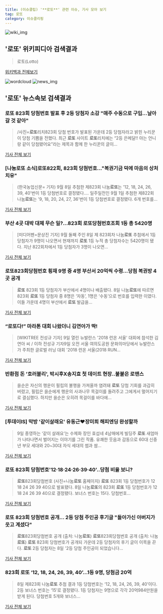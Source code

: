 ```yaml
---
title: (이슈클립) '**로또**' 관련 이슈, 기사 모아 보기
tag: 로또
category: 이슈클리핑
---
```

![wiki_img](https://user-images.githubusercontent.com/42597476/44503234-41136a80-a6d0-11e8-9071-6fc6418eafe4.png)
## **'**로또**'** 위키피디아 검색결과
>로토(Lotto)

<a href="https://ko.wikipedia.org/wiki/로또" target="_blank">위키백과 전체보기</a>

![wordcloud](https://s3.ap-northeast-2.amazonaws.com/lyrics101-wordcloud/2018-09-09-1536457281.png)
![news_img](https://user-images.githubusercontent.com/42597476/44507050-1206f400-a6e4-11e8-8d98-7ffbfebb353f.png)
## **'**로또**'** 뉴스속보 검색결과
### **로또** 823회 당첨번호 발표 후 2등 당첨자 소감 "매주 수동으로 구입…날아갈 것 같아"

>/사진=**로또**리치823회 당첨 번호가 발표된 가운데 2등 당첨자라고 밝힌 누리꾼이 당첨 기쁨을 전했다. 최근 **로또** 사이트 **로또**리치에는 “2등 은메달!! 아는 언니랑 같이 당첨됐어요”라는 제목과 함께 한 누리꾼의 글이...

<a href="http://www.asiatoday.co.kr/view.php?key=20180909010004505" target="_blank">기사 전체 보기</a>

### [나눔**로또** 소식]**로또**822회, 823회 당첨번호..."복권기금 덕에 마음의 상처 치유"

>(한국농업신문= 기자) 9월 8일 추첨한 제823회 나눔**로또**는 '12, 18, 24, 26, 39, 40'번이 1등 당첨번호로 결정됐다.... 일주일전인 9월 1일 추첨한 제822회 나눔**로또**는 '9, 18, 20, 24, 27, 36'번이 1등 당첨번호로 결정됐다. 6개 번호를...

<a href="http://www.newsfarm.co.kr/news/articleView.html?idxno=39981" target="_blank">기사 전체 보기</a>

### 부산 4곳 대박 대체 무슨 일?…823회 **로또**당첨번호조회 1등 총 5420명

>[미디어펜=문상진 기자] 9월 둘째 주인 8일 제 823회차 나눔**로또** 추첨에서 1등 당첨자가 9명이 나오면서 현재까지 **로또** 1등 누적 총 당첨자수는 5420명이 됐다. 지난 822회차에서 1등 당첨자가 3명이 나오면...

<a href="http://www.mediapen.com/news/view/381565" target="_blank">기사 전체 보기</a>

### **로또**823회당첨번호 횡재 9명 중 4명 부산서 20억씩 수령...당첨 복권방 4곳 공개

>**로또** 823회 1등 당첨자가 부산에서 4명이나 배출됐다. 8일 나눔**로또**에 따르면 823회 **로또** 1등 당첨자 중 8명은 ‘자동’, 1명은 ‘수동’으로 번호를 입력한 이였다. 이들 가운데 4명이 부산에서 **로또** 발급을...

<a href="http://www.kookje.co.kr/news2011/asp/newsbody.asp?code=0300&key=20180909.99099003218" target="_blank">기사 전체 보기</a>

### “**로또**다!” 마라톤 대회 나왔더니 김연아가 딱!

>[WIKITREE 전성규 기자] 9일 열린 뉴발란스 '2018 런온 서울' 대회에 참석한 김연아 씨 / 이하 전성규 기자9일 오전 서울 여의도공원 문화의마당에서 뉴발란스가 주최한 글로벌 러닝 대회 '2018 런온 서울(2018 RUN...

<a href="http://www.wikitree.co.kr/main/news_view.php?id=367763" target="_blank">기사 전체 보기</a>

### 반환점 돈 '호러블리', 박시후X송지효 첫 데이트 현장..불붙은 로맨스

>을순은 자신의 행운이 필립의 불행을 가져올까 염려돼 **로또** 당첨 기회를 과감히 버렸고, 필립은 을순에게 행운의 사과나무 목걸이를 돌려주고 그에게서 멀어지기로 결심했다. 하지만 을순은 오히려 목걸이를 바다에...

<a href="http://www.osen.co.kr/article/G1110985567" target="_blank">기사 전체 보기</a>

### [투데이IS] 막방 '같이살래요' 유동근♥장미희 해피엔딩 완성할까

>9일 종영하는 ‘같이 살래요’는 수제화 장인 효섭네 4남매에게 빌딩주 **로또** 새엄마가 나타나면서 벌어지는 이야기를 그린 작품. 유쾌한 웃음과 감동으로 60대 신중년 부모 세대와 20~30대 자식 세대의 썸과 쌈...

<a href="http://isplus.live.joins.com/news/article/aid.asp?aid=22545942" target="_blank">기사 전체 보기</a>

### **로또** 823회 당첨번호'12·18·24·26·39·40'..당첨 비율 보니?

>**로또**823회당첨번호 (사진=나눔**로또** 홈페이지) **로또** 823회 1등 당첨번호가 12 18 24 26 39 40으로 발표됐다. 8일 나눔**로또**의 823회 **로또** 1등 당첨번호가 12 18 24 26 39 40으로 결정됐다. 보너스 번호는 15다. 당첨번호...

<a href="http://news.hankyung.com/article/201809094758I" target="_blank">기사 전체 보기</a>

### **로또** 823회 당첨번호 공개… 2등 당첨 주인공 후기글 "돌아가신 아버지가 웃고 계셨다"

>**로또**823회당첨번호 공개 (출처: 나눔**로또**) **로또**823회당첨번호 공개 (출처: 나눔**로또**) **로또** 823회 당첨번호가 공개되 가운데 2등 당첨자의 후기 글이 이목을 끈다. **로또** 2등 당첨자는 8일 '2등 당첨 주인공이 되었습니다...

<a href="http://www.newscj.com/news/articleView.html?idxno=553411" target="_blank">기사 전체 보기</a>

### 823회 **로또** ‘12, 18, 24, 26, 39, 40’…1등 9명, 당첨금 20억

>8일 제823회 나눔**로또** 추첨 결과 1등 당첨번호는 ‘12, 18, 24, 26, 39, 40’이다. 2등 보너스 번호는 ‘15’로 결정됐다. 1등 당첨자는 9명으로 각각 20억984만원을 받게 된다. 당첨번호 5개와 보너스...

<a href="http://news.kmib.co.kr/article/view.asp?arcid=0012668644&code=61141111&cp=nv" target="_blank">기사 전체 보기</a>



